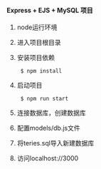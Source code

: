 
#### Express + EJS + MySQL 项目
1. node运行环境

2. 进入项目根目录

3. 安装项目依赖

        $ npm install 

4. 启动项目

        $ npm run start

5. 连接数据库，创建数据库

6. 配置models/db.js文件

7. 将teries.sql导入新建数据库

8. 访问localhost://3000


